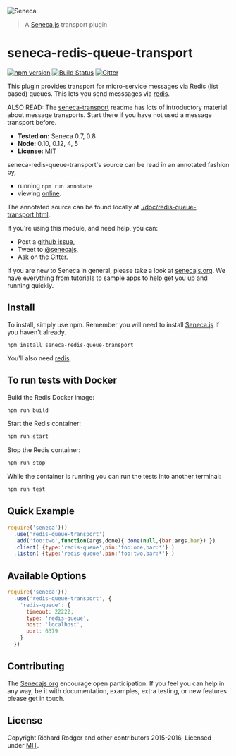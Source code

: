 ![Seneca](http://senecajs.org/files/assets/seneca-logo.png)
> A [Seneca.js][] transport plugin

# seneca-redis-queue-transport
[![npm version][npm-badge]][npm-url]
[![Build Status][travis-badge]][travis-url]
[![Gitter][gitter-badge]][gitter-url]

This plugin provides transport for micro-service messages via Redis (list based) queues.
This lets you send messsages via [redis](http://redis.io/).

ALSO READ: The [seneca-transport](http://github.com/rjrodger/seneca-transport) readme has lots of introductory material about message transports. Start there if you have not used a message transport before.

- __Tested on:__ Seneca 0.7, 0.8
- __Node:__ 0.10, 0.12, 4, 5
- __License:__ [MIT][]

seneca-redis-queue-transport's source can be read in an annotated fashion by,

- running `npm run annotate`
- viewing [online](https://github.com/senecajs/seneca-redis-queue-transport/doc/redis-queue-transport.html).

The annotated source can be found locally at [./doc/redis-queue-transport.html]().

If you're using this module, and need help, you can:

- Post a [github issue][],
- Tweet to [@senecajs][],
- Ask on the [Gitter][gitter-url].

If you are new to Seneca in general, please take a look at [senecajs.org][]. We have everything from
tutorials to sample apps to help get you up and running quickly.


## Install
To install, simply use npm. Remember you will need to install [Seneca.js][] if you haven't already.

```
npm install seneca-redis-queue-transport
```

You'll also need [redis](http://redis.io/).

## To run tests with Docker
Build the Redis Docker image:
```sh
npm run build
```
Start the Redis container:
```sh
npm run start
```
Stop the Redis container:
```sh
npm run stop
```
While the container is running you can run the tests into another terminal:
```sh
npm run test
```

## Quick Example

```js
require('seneca')()
  .use('redis-queue-transport')
  .add('foo:two',function(args,done){ done(null,{bar:args.bar}) })
  .client( {type:'redis-queue',pin:'foo:one,bar:*'} )
  .listen( {type:'redis-queue',pin:'foo:two,bar:*'} )
```

## Available Options

```js
require('seneca')()
  .use('redis-queue-transport', {
    'redis-queue': {
      timeout: 22222,
      type: 'redis-queue',
      host: 'localhost',
      port: 6379
    }
  })
```

## Contributing
The [Senecajs org][] encourage open participation. If you feel you can help in any way, be it with
documentation, examples, extra testing, or new features please get in touch.

## License
Copyright Richard Rodger and other contributors 2015-2016, Licensed under [MIT][].

[npm-badge]: https://badge.fury.io/js/seneca-redis-queue-transport.svg
[npm-url]: https://badge.fury.io/js/seneca-redis-queue-transport
[travis-badge]: https://travis-ci.org/senecajs/seneca-redis-queue-transport.svg
[travis-url]: https://travis-ci.org/senecajs/seneca-redis-queue-transport
[gitter-badge]: https://badges.gitter.im/Join%20Chat.svg
[gitter-url]: https://gitter.im/senecajs/seneca

[MIT]: ./LICENSE
[Senecajs org]: https://github.com/senecajs/
[Seneca.js]: https://www.npmjs.com/package/seneca
[senecajs.org]: http://senecajs.org/
[redis]: http://redis.io/
[github issue]: https://github.com/senecajs/seneca-redis-queue-transport/issues
[@senecajs]: http://twitter.com/senecajs
